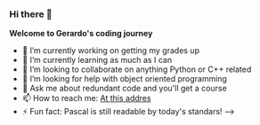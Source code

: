 ### Hi there 👋 

**Welcome to Gerardo's coding journey**

- 🔭 I’m currently working on getting my grades up
- 🌱 I’m currently learning as much as I can
- 👯 I’m looking to collaborate on anything Python or C++ related
- 🤔 I’m looking for help with object oriented programming
- 💬 Ask me about redundant code and you'll get a course
- 📫 How to reach me: [At this addres](gerandnav05@gmail.com)
- ⚡ Fun fact: Pascal is still readable by today's standars!
-->

